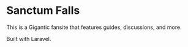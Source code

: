 # Sanctum Falls

This is a Gigantic fansite that features guides, discussions, and more.

Built with Laravel.
